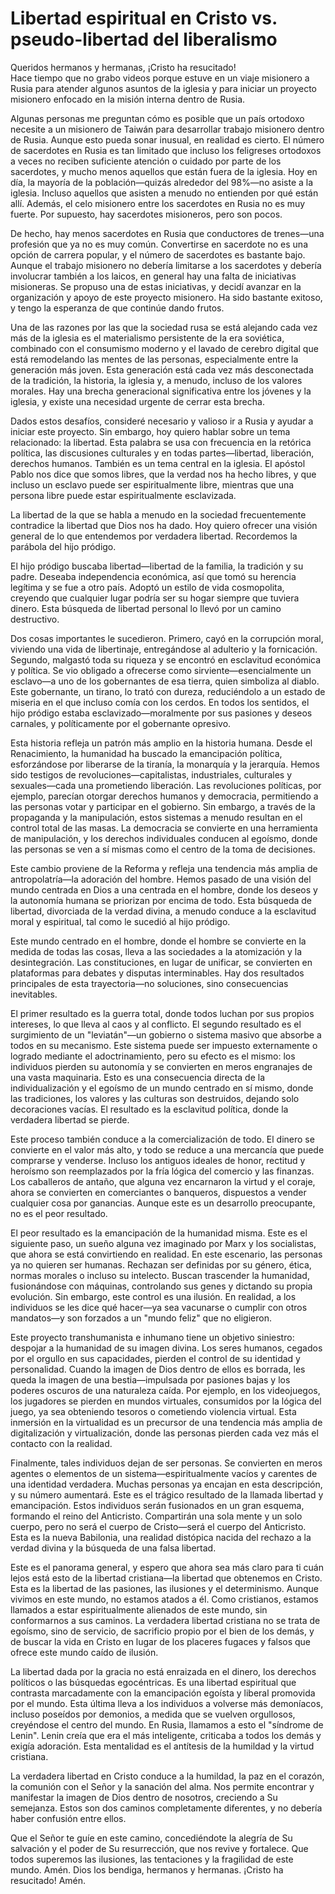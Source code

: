 # Libertad espiritual en Cristo vs. pseudo-libertad del liberalismo  

Queridos hermanos y hermanas, ¡Cristo ha resucitado!  
Hace tiempo que no grabo videos porque estuve en un viaje misionero a Rusia para atender algunos asuntos de la iglesia y para iniciar un proyecto misionero enfocado en la misión interna dentro de Rusia.  

Algunas personas me preguntan cómo es posible que un país ortodoxo necesite a un misionero de Taiwán para desarrollar trabajo misionero dentro de Rusia. Aunque esto pueda sonar inusual, en realidad es cierto. El número de sacerdotes en Rusia es tan limitado que incluso los feligreses ortodoxos a veces no reciben suficiente atención o cuidado por parte de los sacerdotes, y mucho menos aquellos que están fuera de la iglesia. Hoy en día, la mayoría de la población—quizás alrededor del 98%—no asiste a la iglesia. Incluso aquellos que asisten a menudo no entienden por qué están allí. Además, el celo misionero entre los sacerdotes en Rusia no es muy fuerte. Por supuesto, hay sacerdotes misioneros, pero son pocos.  

De hecho, hay menos sacerdotes en Rusia que conductores de trenes—una profesión que ya no es muy común. Convertirse en sacerdote no es una opción de carrera popular, y el número de sacerdotes es bastante bajo. Aunque el trabajo misionero no debería limitarse a los sacerdotes y debería involucrar también a los laicos, en general hay una falta de iniciativas misioneras. Se propuso una de estas iniciativas, y decidí avanzar en la organización y apoyo de este proyecto misionero. Ha sido bastante exitoso, y tengo la esperanza de que continúe dando frutos.  

Una de las razones por las que la sociedad rusa se está alejando cada vez más de la iglesia es el materialismo persistente de la era soviética, combinado con el consumismo moderno y el lavado de cerebro digital que está remodelando las mentes de las personas, especialmente entre la generación más joven. Esta generación está cada vez más desconectada de la tradición, la historia, la iglesia y, a menudo, incluso de los valores morales. Hay una brecha generacional significativa entre los jóvenes y la iglesia, y existe una necesidad urgente de cerrar esta brecha.  

Dados estos desafíos, consideré necesario y valioso ir a Rusia y ayudar a iniciar este proyecto. Sin embargo, hoy quiero hablar sobre un tema relacionado: la libertad. Esta palabra se usa con frecuencia en la retórica política, las discusiones culturales y en todas partes—libertad, liberación, derechos humanos. También es un tema central en la iglesia. El apóstol Pablo nos dice que somos libres, que la verdad nos ha hecho libres, y que incluso un esclavo puede ser espiritualmente libre, mientras que una persona libre puede estar espiritualmente esclavizada.  

La libertad de la que se habla a menudo en la sociedad frecuentemente contradice la libertad que Dios nos ha dado. Hoy quiero ofrecer una visión general de lo que entendemos por verdadera libertad. Recordemos la parábola del hijo pródigo.  

El hijo pródigo buscaba libertad—libertad de la familia, la tradición y su padre. Deseaba independencia económica, así que tomó su herencia legítima y se fue a otro país. Adoptó un estilo de vida cosmopolita, creyendo que cualquier lugar podría ser su hogar siempre que tuviera dinero. Esta búsqueda de libertad personal lo llevó por un camino destructivo.  

Dos cosas importantes le sucedieron. Primero, cayó en la corrupción moral, viviendo una vida de libertinaje, entregándose al adulterio y la fornicación. Segundo, malgastó toda su riqueza y se encontró en esclavitud económica y política. Se vio obligado a ofrecerse como sirviente—esencialmente un esclavo—a uno de los gobernantes de esa tierra, quien simboliza al diablo. Este gobernante, un tirano, lo trató con dureza, reduciéndolo a un estado de miseria en el que incluso comía con los cerdos. En todos los sentidos, el hijo pródigo estaba esclavizado—moralmente por sus pasiones y deseos carnales, y políticamente por el gobernante opresivo.  

Esta historia refleja un patrón más amplio en la historia humana. Desde el Renacimiento, la humanidad ha buscado la emancipación política, esforzándose por liberarse de la tiranía, la monarquía y la jerarquía. Hemos sido testigos de revoluciones—capitalistas, industriales, culturales y sexuales—cada una prometiendo liberación. Las revoluciones políticas, por ejemplo, parecían otorgar derechos humanos y democracia, permitiendo a las personas votar y participar en el gobierno. Sin embargo, a través de la propaganda y la manipulación, estos sistemas a menudo resultan en el control total de las masas. La democracia se convierte en una herramienta de manipulación, y los derechos individuales conducen al egoísmo, donde las personas se ven a sí mismas como el centro de la toma de decisiones.  

Este cambio proviene de la Reforma y refleja una tendencia más amplia de antropolatría—la adoración del hombre. Hemos pasado de una visión del mundo centrada en Dios a una centrada en el hombre, donde los deseos y la autonomía humana se priorizan por encima de todo. Esta búsqueda de libertad, divorciada de la verdad divina, a menudo conduce a la esclavitud moral y espiritual, tal como le sucedió al hijo pródigo.

Este mundo centrado en el hombre, donde el hombre se convierte en la medida de todas las cosas, lleva a las sociedades a la atomización y la desintegración. Las constituciones, en lugar de unificar, se convierten en plataformas para debates y disputas interminables. Hay dos resultados principales de esta trayectoria—no soluciones, sino consecuencias inevitables.  

El primer resultado es la guerra total, donde todos luchan por sus propios intereses, lo que lleva al caos y al conflicto. El segundo resultado es el surgimiento de un "leviatán"—un gobierno o sistema masivo que absorbe a todos en su mecanismo. Este sistema puede ser impuesto externamente o logrado mediante el adoctrinamiento, pero su efecto es el mismo: los individuos pierden su autonomía y se convierten en meros engranajes de una vasta maquinaria. Esto es una consecuencia directa de la individualización y el egoísmo de un mundo centrado en sí mismo, donde las tradiciones, los valores y las culturas son destruidos, dejando solo decoraciones vacías. El resultado es la esclavitud política, donde la verdadera libertad se pierde.  

Este proceso también conduce a la comercialización de todo. El dinero se convierte en el valor más alto, y todo se reduce a una mercancía que puede comprarse y venderse. Incluso los antiguos ideales de honor, rectitud y heroísmo son reemplazados por la fría lógica del comercio y las finanzas. Los caballeros de antaño, que alguna vez encarnaron la virtud y el coraje, ahora se convierten en comerciantes o banqueros, dispuestos a vender cualquier cosa por ganancias. Aunque este es un desarrollo preocupante, no es el peor resultado.  

El peor resultado es la emancipación de la humanidad misma. Este es el siguiente paso, un sueño alguna vez imaginado por Marx y los socialistas, que ahora se está convirtiendo en realidad. En este escenario, las personas ya no quieren ser humanas. Rechazan ser definidas por su género, ética, normas morales o incluso su intelecto. Buscan trascender la humanidad, fusionándose con máquinas, controlando sus genes y dictando su propia evolución. Sin embargo, este control es una ilusión. En realidad, a los individuos se les dice qué hacer—ya sea vacunarse o cumplir con otros mandatos—y son forzados a un "mundo feliz" que no eligieron.  

Este proyecto transhumanista e inhumano tiene un objetivo siniestro: despojar a la humanidad de su imagen divina. Los seres humanos, cegados por el orgullo en sus capacidades, pierden el control de su identidad y personalidad. Cuando la imagen de Dios dentro de ellos es borrada, les queda la imagen de una bestia—impulsada por pasiones bajas y los poderes oscuros de una naturaleza caída. Por ejemplo, en los videojuegos, los jugadores se pierden en mundos virtuales, consumidos por la lógica del juego, ya sea obteniendo tesoros o cometiendo violencia virtual. Esta inmersión en la virtualidad es un precursor de una tendencia más amplia de digitalización y virtualización, donde las personas pierden cada vez más el contacto con la realidad.  

Finalmente, tales individuos dejan de ser personas. Se convierten en meros agentes o elementos de un sistema—espiritualmente vacíos y carentes de una identidad verdadera. Muchas personas ya encajan en esta descripción, y su número aumentará. Este es el trágico resultado de la llamada libertad y emancipación. Estos individuos serán fusionados en un gran esquema, formando el reino del Anticristo. Compartirán una sola mente y un solo cuerpo, pero no será el cuerpo de Cristo—será el cuerpo del Anticristo. Esta es la nueva Babilonia, una realidad distópica nacida del rechazo a la verdad divina y la búsqueda de una falsa libertad.  

Este es el panorama general, y espero que ahora sea más claro para ti cuán lejos está esto de la libertad cristiana—la libertad que obtenemos en Cristo. Esta es la libertad de las pasiones, las ilusiones y el determinismo. Aunque vivimos en este mundo, no estamos atados a él. Como cristianos, estamos llamados a estar espiritualmente alienados de este mundo, sin conformarnos a sus caminos. La verdadera libertad cristiana no se trata de egoísmo, sino de servicio, de sacrificio propio por el bien de los demás, y de buscar la vida en Cristo en lugar de los placeres fugaces y falsos que ofrece este mundo caído de ilusión.  

La libertad dada por la gracia no está enraizada en el dinero, los derechos políticos o las búsquedas egocéntricas. Es una libertad espiritual que contrasta marcadamente con la emancipación egoísta y liberal promovida por el mundo. Esta última lleva a los individuos a volverse más demoníacos, incluso poseídos por demonios, a medida que se vuelven orgullosos, creyéndose el centro del mundo. En Rusia, llamamos a esto el "síndrome de Lenin". Lenin creía que era el más inteligente, criticaba a todos los demás y exigía adoración. Esta mentalidad es el antítesis de la humildad y la virtud cristiana.  

La verdadera libertad en Cristo conduce a la humildad, la paz en el corazón, la comunión con el Señor y la sanación del alma. Nos permite encontrar y manifestar la imagen de Dios dentro de nosotros, creciendo a Su semejanza. Estos son dos caminos completamente diferentes, y no debería haber confusión entre ellos.  

Que el Señor te guíe en este camino, concediéndote la alegría de Su salvación y el poder de Su resurrección, que nos revive y fortalece. Que todos superemos las ilusiones, las tentaciones y la fragilidad de este mundo. Amén. Dios los bendiga, hermanos y hermanas. ¡Cristo ha resucitado! Amén.

